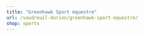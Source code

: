```yaml
---
title: "Greenhawk Sport équestre"
url: /vaudreuil-dorion/greenhawk-sport-equestre/
shop: sports
---
```


